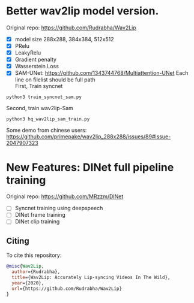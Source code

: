 # Better wav2lip model version.
Original repo: https://github.com/Rudrabha/Wav2Lip
- [x] model size 288x288, 384x384, 512x512
- [x] PRelu
- [x] LeakyRelu
- [x] Gradient penalty
- [x] Wasserstein Loss
- [x] SAM-UNet: https://github.com/1343744768/Multiattention-UNet
Each line on filelist should be full path <br />
First, Train syncnet <br />

```
python3 train_syncnet_sam.py
```

Second, train wav2lip-Sam
```
python3 hq_wav2lip_sam_train.py
```
Some demo from chinese users:
https://github.com/primepake/wav2lip_288x288/issues/89#issue-2047907323

# New Features: DINet full pipeline training
Original repo: https://github.com/MRzzm/DINet
- [ ] Syncnet training using deepspeech
- [ ] DINet frame training
- [ ] DINet clip training

## Citing

To cite this repository:

```bibtex
@misc{Wav2Lip,
  author={Rudrabha},
  title={Wav2Lip: Accurately Lip-syncing Videos In The Wild},
  year={2020},
  url={https://github.com/Rudrabha/Wav2Lip}
}
```

